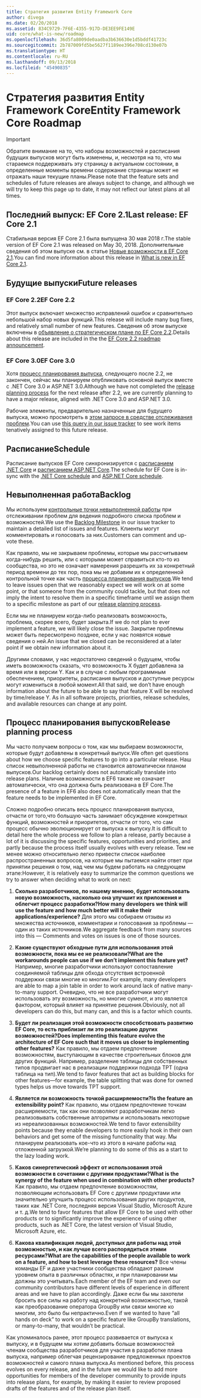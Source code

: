 ```yaml
---
title: Стратегия развития Entity Framework Core
author: divega
ms.date: 02/20/2018
ms.assetid: 834C9729-7F6E-4355-917D-DE3EE9FE149E
uid: core/what-is-new/roadmap
ms.openlocfilehash: 36d5fa8009de0aadba3b636630e1d5bddf41723c
ms.sourcegitcommit: 2b787009fd5be5627f1189ee396e708cd130e07b
ms.translationtype: HT
ms.contentlocale: ru-RU
ms.lasthandoff: 09/13/2018
ms.locfileid: "45490835"
---
```

# <a name="entity-framework-core-roadmap"></a><span data-ttu-id="729db-102">Стратегия развития Entity Framework Core</span><span class="sxs-lookup"><span data-stu-id="729db-102">Entity Framework Core Roadmap</span></span>

> [!IMPORTANT]
> <span data-ttu-id="729db-103">Обратите внимание на то, что наборы возможностей и расписания будущих выпусков могут быть изменены, и, несмотря на то, что мы стараемся поддерживать эту страницу в актуальном состоянии, в определенные моменты времени содержание страницы может не отражать наши текущие планы.</span><span class="sxs-lookup"><span data-stu-id="729db-103">Please note that the feature sets and schedules of future releases are always subject to change, and although we will try to keep this page up to date, it may not reflect our latest plans at all times.</span></span>

## <a name="last-release-ef-core-21"></a><span data-ttu-id="729db-104">Последний выпуск: EF Core 2.1</span><span class="sxs-lookup"><span data-stu-id="729db-104">Last release: EF Core 2.1</span></span>

<span data-ttu-id="729db-105">Стабильная версия EF Core 2.1 была выпущена 30 мая 2018 г.</span><span class="sxs-lookup"><span data-stu-id="729db-105">The stable version of EF Core 2.1 was released on May 30, 2018.</span></span> <span data-ttu-id="729db-106">Дополнительные сведения об этом выпуске см. в статье [Новые возможности в EF Core 2.1](xref:core/what-is-new/ef-core-2.1).</span><span class="sxs-lookup"><span data-stu-id="729db-106">You can find more information about this release in [What is new in EF Core 2.1](xref:core/what-is-new/ef-core-2.1).</span></span>

## <a name="future-releases"></a><span data-ttu-id="729db-107">Будущие выпуски</span><span class="sxs-lookup"><span data-stu-id="729db-107">Future releases</span></span>

### <a name="ef-core-22"></a><span data-ttu-id="729db-108">EF Core 2.2</span><span class="sxs-lookup"><span data-stu-id="729db-108">EF Core 2.2</span></span>

<span data-ttu-id="729db-109">Этот выпуск включает множество исправлений ошибок и сравнительно небольшой набор новых функций.</span><span class="sxs-lookup"><span data-stu-id="729db-109">This release will include many bug fixes, and relatively small number of new features.</span></span> <span data-ttu-id="729db-110">Сведения об этом выпуске включены в [объявление о стратегическом плане по EF Core 2.2](https://github.com/aspnet/Announcements/issues/308).</span><span class="sxs-lookup"><span data-stu-id="729db-110">Details about this release are included in the the [EF Core 2.2 roadmap announcement](https://github.com/aspnet/Announcements/issues/308).</span></span> 

### <a name="ef-core-30"></a><span data-ttu-id="729db-111">EF Core 3.0</span><span class="sxs-lookup"><span data-stu-id="729db-111">EF Core 3.0</span></span>

<span data-ttu-id="729db-112">Хотя [процесс планирования выпуска](#release-planning-process), следующего после 2.2, не закончен, сейчас мы планируем опубликовать основной выпуск вместе с .NET Core 3.0 и ASP.NET 3.0.</span><span class="sxs-lookup"><span data-stu-id="729db-112">Although we have not completed the [release planning process](#release-planning-process) for the next release after 2.2, we are currently planning to have a major release, aligned with .NET Core 3.0 and ASP.NET 3.0.</span></span> 

<span data-ttu-id="729db-113">Рабочие элементы, предварительно назначенные для будущего выпуска, можно просмотреть в [этом запросе в средстве отслеживания проблем](https://github.com/aspnet/EntityFrameworkCore/issues?q=is%3Aopen+is%3Aissue+milestone%3A3.0.0+sort%3Areactions-%2B1-desc).</span><span class="sxs-lookup"><span data-stu-id="729db-113">You can use [this query in our issue tracker](https://github.com/aspnet/EntityFrameworkCore/issues?q=is%3Aopen+is%3Aissue+milestone%3A3.0.0+sort%3Areactions-%2B1-desc) to see work items tenatively assigned to this future release.</span></span>

## <a name="schedule"></a><span data-ttu-id="729db-114">Расписание</span><span class="sxs-lookup"><span data-stu-id="729db-114">Schedule</span></span>

<span data-ttu-id="729db-115">Расписание выпусков EF Core синхронизируется с [расписанием .NET Core](https://github.com/dotnet/core/blob/master/roadmap.md) и [расписанием ASP.NET Core](https://github.com/aspnet/Home/wiki/Roadmap).</span><span class="sxs-lookup"><span data-stu-id="729db-115">The schedule for EF Core is in-sync with the [.NET Core schedule](https://github.com/dotnet/core/blob/master/roadmap.md) and [ASP.NET Core schedule](https://github.com/aspnet/Home/wiki/Roadmap).</span></span>

## <a name="backlog"></a><span data-ttu-id="729db-116">Невыполненная работа</span><span class="sxs-lookup"><span data-stu-id="729db-116">Backlog</span></span>

<span data-ttu-id="729db-117">Мы используем [контрольные точки невыполненной работы](https://github.com/aspnet/EntityFrameworkCore/issues?q=is%3Aopen+is%3Aissue+milestone%3ABacklog+sort%3Areactions-%2B1-desc) при отслеживании проблем для ведения подробного списка проблем и возможностей.</span><span class="sxs-lookup"><span data-stu-id="729db-117">We use the [Backlog Milestone](https://github.com/aspnet/EntityFrameworkCore/issues?q=is%3Aopen+is%3Aissue+milestone%3ABacklog+sort%3Areactions-%2B1-desc) in our issue tracker to maintain a detailed list of issues and features.</span></span> <span data-ttu-id="729db-118">Клиенты могут комментировать и голосовать за них.</span><span class="sxs-lookup"><span data-stu-id="729db-118">Customers can comment and up-vote these.</span></span>

<span data-ttu-id="729db-119">Как правило, мы не закрываем проблемы, которые мы рассчитываем когда-нибудь решить, или с которыми может справиться кто-то из сообщества, но это не означает намерения разрешить их за конкретный период времени до тех пор, пока мы не добавим их к определенной контрольной точке как часть [процесса планирования выпусков](#release-planning-process).</span><span class="sxs-lookup"><span data-stu-id="729db-119">We tend to leave issues open that we reasonably expect we will work on at some point, or that someone from the community could tackle, but that does not imply the intent to resolve them in a specific timeframe until we assign them to a specific milestone as part of our [release planning process](#release-planning-process).</span></span>

<span data-ttu-id="729db-120">Если мы не планируем когда-либо реализовать возможность, проблема, скорее всего, будет закрыта.</span><span class="sxs-lookup"><span data-stu-id="729db-120">If we do not plan to ever implement a feature, we will likely close the issue.</span></span> <span data-ttu-id="729db-121">Закрытие проблемы может быть пересмотрено позднее, если у нас появятся новые сведения о ней.</span><span class="sxs-lookup"><span data-stu-id="729db-121">An issue that we closed can be reconsidered at a later point if we obtain new information about it.</span></span>

<span data-ttu-id="729db-122">Другими словами, у нас недостаточно сведений о будущем, чтобы иметь возможность сказать, что возможность X будет добавлена за время или в версии Y. Как и в случае с любым программным обеспечением, приоритеты, расписания выпусков и доступные ресурсы могут измениться в любой момент.</span><span class="sxs-lookup"><span data-stu-id="729db-122">All that said, we don’t have enough information about the future to be able to say that feature X will be resolved by time/release Y. As in all software projects, priorities, release schedules, and available resources can change at any point.</span></span>

## <a name="release-planning-process"></a><span data-ttu-id="729db-123">Процесс планирования выпусков</span><span class="sxs-lookup"><span data-stu-id="729db-123">Release planning process</span></span>

<span data-ttu-id="729db-124">Мы часто получаем вопросы о том, как мы выбираем возможности, которые будут добавлены в конкретный выпуск.</span><span class="sxs-lookup"><span data-stu-id="729db-124">We often get questions about how we choose specific features to go into a particular release.</span></span> <span data-ttu-id="729db-125">Наш список невыполненной работы не становится автоматически планом выпусков.</span><span class="sxs-lookup"><span data-stu-id="729db-125">Our backlog certainly does not automatically translate into release plans.</span></span> <span data-ttu-id="729db-126">Наличие возможности в EF6 также не означает автоматически, что она должна быть реализована в EF Core.</span><span class="sxs-lookup"><span data-stu-id="729db-126">The presence of a feature in EF6 also does not automatically mean that the feature needs to be implemented in EF Core.</span></span>

<span data-ttu-id="729db-127">Сложно подробно описать весь процесс планирования выпуска, отчасти от того,что большую часть занимает обсуждение конкретных функций, возможностей и приоритетов, отчасти от того, что сам процесс обычно эволюционирует от выпуска к выпуску.</span><span class="sxs-lookup"><span data-stu-id="729db-127">It is difficult to detail here the whole process we follow to plan a release, partly because a lot of it is discussing the specific features, opportunities and priorities, and partly because the process itself usually evolves with every release.</span></span> <span data-ttu-id="729db-128">Тем не менее можно относительно легко привести список наиболее распространенных вопросов, на которые мы пытаемся найти ответ при принятии решения о том, над чем мы будем работать на следующем этапе:</span><span class="sxs-lookup"><span data-stu-id="729db-128">However, it is relatively easy to summarize the common questions we try to answer when deciding what to work on next:</span></span>

1. <span data-ttu-id="729db-129">**Сколько разработчиков, по нашему мнению, будет использовать новую возможность, насколько она улучшит их приложения и облегчит процесс разработки?**</span><span class="sxs-lookup"><span data-stu-id="729db-129">**How many developers we think will use the feature and how much better will it make their applications/experience?**</span></span> <span data-ttu-id="729db-130">Для этого мы собираем отзывы из множества источников, комментарии и голосования за проблемы — один из таких источников.</span><span class="sxs-lookup"><span data-stu-id="729db-130">We aggregate feedback from many sources into this — Comments and votes on issues is one of those sources.</span></span>

2. <span data-ttu-id="729db-131">**Какие существуют обходные пути для использования этой возможности, пока мы ее не реализовали?**</span><span class="sxs-lookup"><span data-stu-id="729db-131">**What are the workarounds people can use if we don’t implement this feature yet?**</span></span> <span data-ttu-id="729db-132">Например, многие разработчики используют сопоставление соединяемой таблицы для обхода отсутствия встроенной поддержки связи многие ко многим.</span><span class="sxs-lookup"><span data-stu-id="729db-132">For example, many developers are able to map a join table in order to work around lack of native many-to-many support.</span></span> <span data-ttu-id="729db-133">Очевидно, что не все разработчики могут использовать эту возможность, но многие сумеют, и это является фактором, который влияет на принятие решения.</span><span class="sxs-lookup"><span data-stu-id="729db-133">Obviously, not all developers can do this, but many can, and this is a factor which counts.</span></span>

3. <span data-ttu-id="729db-134">**Будет ли реализация этой возможности способствовать развитию EF Core, то есть приблизит ли это реализацию других возможностей?**</span><span class="sxs-lookup"><span data-stu-id="729db-134">**Does implementing this feature evolve the architecture of EF Core such that it moves us closer to implementing other features?**</span></span> <span data-ttu-id="729db-135">Как правило, мы отдаем предпочтение возможностям, выступающим в качестве строительных блоков для других функций. Например, разделение таблицы для собственных типов продвигает нас в реализации поддержки подхода TPT (одна таблица на тип).</span><span class="sxs-lookup"><span data-stu-id="729db-135">We tend to favor features that act as building blocks for other features—for example, the table splitting that was done for owned types helps us move towards TPT support.</span></span>

4. <span data-ttu-id="729db-136">**Является ли возможность точкой расширяемости?**</span><span class="sxs-lookup"><span data-stu-id="729db-136">**Is the feature an extensibility point?**</span></span> <span data-ttu-id="729db-137">Как правило, мы отдаем предпочтение точкам расширяемости, так как они позволяют разработчикам легко реализовывать собственные алгоритмы и использовать некоторые из нереализованных возможностей.</span><span class="sxs-lookup"><span data-stu-id="729db-137">We tend to favor extensibility points because they enable developers to more easily hook in their own behaviors and get some of the missing functionality that way.</span></span> <span data-ttu-id="729db-138">Мы планируем реализовать кое-что из этого в начале работы над отложенной загрузкой.</span><span class="sxs-lookup"><span data-stu-id="729db-138">We’re planning to do some of this as a start to the lazy loading work.</span></span>

5. <span data-ttu-id="729db-139">**Каков синергетический эффект от использования этой возможности в сочетании с другими продуктами?**</span><span class="sxs-lookup"><span data-stu-id="729db-139">**What is the synergy of the feature when used in combination with other products?**</span></span> <span data-ttu-id="729db-140">Как правило, мы отдаем предпочтение возможностям, позволяющим использовать EF Core с другими продуктами или значительно улучшить процесс использования других продуктов, таких как .NET Core, последняя версия Visual Studio, Microsoft Azure и т. д.</span><span class="sxs-lookup"><span data-stu-id="729db-140">We tend to favor features that allow EF Core to be used with other products or to significantly improve the experience of using other products, such as .NET Core, the latest version of Visual Studio, Microsoft Azure, etc.</span></span>

6. <span data-ttu-id="729db-141">**Какова квалификация людей, доступных для работы над этой возможностью, и как лучше всего распорядиться этими ресурсами?**</span><span class="sxs-lookup"><span data-stu-id="729db-141">**What are the capabilities of the people available to work on a feature, and how to best leverage these resources?**</span></span> <span data-ttu-id="729db-142">Все члены команды EF и даже участники сообщества обладают разным уровнем опыта в различных областях, и при планировании мы должны это учитывать.</span><span class="sxs-lookup"><span data-stu-id="729db-142">Each member of the EF team and even our community contributors have different levels of experience in different areas and we have to plan accordingly.</span></span> <span data-ttu-id="729db-143">Даже если бы мы захотели бросить все силы на работу над конкретной возможностью, такой как преобразование оператора GroupBy или связи многие ко многим, это было бы непрактично.</span><span class="sxs-lookup"><span data-stu-id="729db-143">Even if we wanted to have “all hands on deck” to work on a specific feature like GroupBy translations, or many-to-many, that wouldn’t be practical.</span></span>

<span data-ttu-id="729db-144">Как упоминалось ранее, этот процесс развивается от выпуска к выпуску, и в будущем мы хотим добавить больше возможностей членам сообщества разработчиков для участия в разработке плана выпуска, например облегчая рецензирование предложенных проектов возможностей и самого плана выпуска.</span><span class="sxs-lookup"><span data-stu-id="729db-144">As mentioned before, this process evolves on every release, and in the future we would like to add more opportunities for members of the developer community to provide inputs into release plans, for example, by making it easier to review proposed drafts of the features and of the release plan itself.</span></span>
